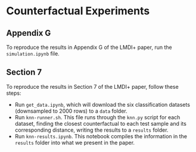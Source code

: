 # Counterfactual Experiments

## Appendix G

To reproduce the results in Appendix G of the LMDI+ paper, run the `simulation.ipynb` file.

## Section 7

To reproduce the results in Section 7 of the LMDI+ paper, follow these steps:
- Run `get_data.ipynb`, which will download the six classification datasets (downsampled to 2000 rows) to a `data` folder.
- Run `knn-runner.sh`. This file runs through the `knn.py` script for each dataset, finding the closest counterfactual to each test sample and its corresponding distance, writing the results to a `results` folder.
- Run `knn-results.ipynb`. This notebook compiles the information in the `results` folder into what we present in the paper.

